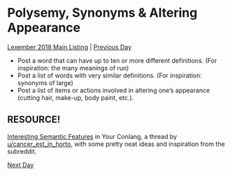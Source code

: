 # Polysemy, Synonyms & Altering Appearance
[Lexember 2018 Main Listing](_prompts/r-conlangs/lexember/2018/toc_lex18.md) | [Previous Day](_prompts/r-conlangs/lexember/2018/prompts/w1/01.md)

+ Post a word that can have up to ten or more different definitions. (For inspiration: the many meanings of run)
+ Post a list of words with very similar definitions. (For inspiration: synonyms of large)
+ Post a list of items or actions involved in altering one’s appearance (cutting hair, make-up, body paint, etc.).

## RESOURCE!

[Interesting Semantic Features](https://redd.it/9gdnnv) in Your Conlang, a thread by [u/cancer_est_in_horto](https://www.reddit.com/u/cancer_est_in_horto/), with some pretty neat ideas and inspiration from the subreddit.

[Next Day](_prompts/r-conlangs/lexember/2018/prompts/w1/03.md)
